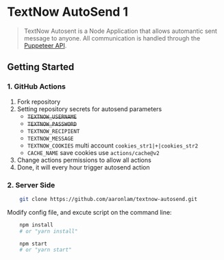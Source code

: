 # TextNow AutoSend 1

> TextNow Autosent is a Node Application that allows automantic sent message to anyone. All communication is handled through the [Puppeteer API](https://github.com/puppeteer/puppeteer/blob/v2.1.1/docs/api.md).

## Getting Started

### 1. GitHub Actions

1.  Fork repository
2.  Setting repository secrets for autosend parameters
    * ~~`TEXTNOW_USERNAME`~~
    * ~~`TEXTNOW_PASSWORD`~~
    * `TEXTNOW_RECIPIENT`
    * `TEXTNOW_MESSAGE`
    * `TEXTNOW_COOKIES` multi account `cookies_str1|+|cookies_str2`
    * `CACHE_NAME` save cookies use `actions/cache@v2`
3.  Change actions permissions to allow all actions
4.  Done, it will every hour trigger autosend action

### 2. Server Side

```bash
    git clone https://github.com/aaronlam/textnow-autosend.git
```

Modify config file, and excute script on the command line:

```bash
    npm install
    # or "yarn install"

    npm start
    # or "yarn start"
```
